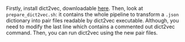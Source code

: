 Firstly, install dict2vec, downloadable [here](https://github.com/tca19/dict2vec). Then, look at `prepare_dict2vec.sh`: it contains the whole pipeline to transform a `.json` dictionary into pair files readable by dict2vec executable. Although, you need to modify the last line which contains a commented out dict2vec command. Then, you can run dict2vec using the new pair files.

